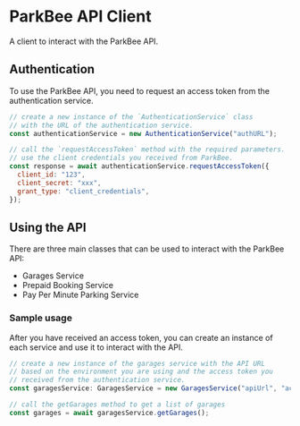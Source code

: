 # ParkBee API Client
A client to interact with the ParkBee API.

## Authentication
To use the ParkBee API, you need to request an access token from the authentication service.
```js
// create a new instance of the `AuthenticationService` class
// with the URL of the authentication service.
const authenticationService = new AuthenticationService("authURL");

// call the `requestAccessToken` method with the required parameters.
// use the client credentials you received from ParkBee.
const response = await authenticationService.requestAccessToken({
  client_id: "123",
  client_secret: "xxx",
  grant_type: "client_credentials",
});
```

## Using the API
There are three main classes that can be used to interact with the ParkBee API:
- Garages Service
- Prepaid Booking Service
- Pay Per Minute Parking Service

### Sample usage
After you have received an access token, you can create an instance of each service and use it to interact with the API.

```js
// create a new instance of the garages service with the API URL
// based on the environment you are using and the access token you
// received from the authentication service.
const garagesService: GaragesService = new GaragesService("apiUrl", "accessToken");

// call the getGarages method to get a list of garages
const garages = await garagesService.getGarages();
```